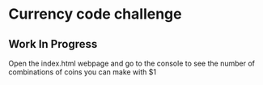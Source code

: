# Currency code challenge

## Work In Progress

Open the index.html webpage and go to the console to see the number of combinations of coins you can make with $1

